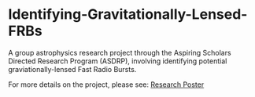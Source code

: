 # Identifying-Gravitationally-Lensed-FRBs
A group astrophysics research project through the Aspiring Scholars Directed Research Program (ASDRP), involving identifying potential graviationally-lensed Fast Radio Bursts. 

For more details on the project, please see: [Research Poster](Poster.pdf)
